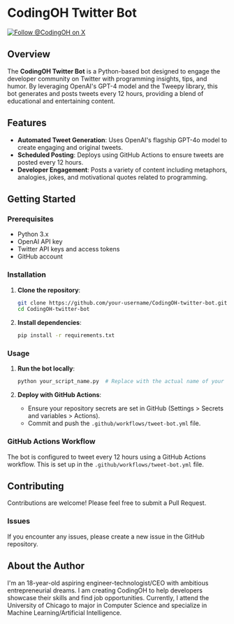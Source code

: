 # CodingOH Twitter Bot

[![Follow @CodingOH on X](https://img.shields.io/twitter/follow/CodingOH?style=social)](https://x.com/CodingOH)

## Overview

The **CodingOH Twitter Bot** is a Python-based bot designed to engage the developer community on Twitter with programming insights, tips, and humor. By leveraging OpenAI's GPT-4 model and the Tweepy library, this bot generates and posts tweets every 12 hours, providing a blend of educational and entertaining content.

## Features

- **Automated Tweet Generation**: Uses OpenAI's flagship GPT-4o model to create engaging and original tweets.
- **Scheduled Posting**: Deploys using GitHub Actions to ensure tweets are posted every 12 hours.
- **Developer Engagement**: Posts a variety of content including metaphors, analogies, jokes, and motivational quotes related to programming.

## Getting Started

### Prerequisites

- Python 3.x
- OpenAI API key
- Twitter API keys and access tokens
- GitHub account

### Installation

1. **Clone the repository**:

   ```bash
   git clone https://github.com/your-username/CodingOH-twitter-bot.git
   cd CodingOH-twitter-bot
   ```

2. **Install dependencies**:
   ```bash
   pip install -r requirements.txt
   ```

### Usage

1. **Run the bot locally**:

   ```bash
   python your_script_name.py  # Replace with the actual name of your script
   ```

2. **Deploy with GitHub Actions**:
   - Ensure your repository secrets are set in GitHub (Settings > Secrets and variables > Actions).
   - Commit and push the `.github/workflows/tweet-bot.yml` file.

### GitHub Actions Workflow

The bot is configured to tweet every 12 hours using a GitHub Actions workflow. This is set up in the `.github/workflows/tweet-bot.yml` file.

## Contributing

Contributions are welcome! Please feel free to submit a Pull Request.

### Issues

If you encounter any issues, please create a new issue in the GitHub repository.

## About the Author

I'm an 18-year-old aspiring engineer-technologist/CEO with ambitious entrepreneurial dreams. I am creating CodingOH to help developers showcase their skills and find job opportunities. Currently, I attend the University of Chicago to major in Computer Science and specialize in Machine Learning/Artificial Intelligence.
